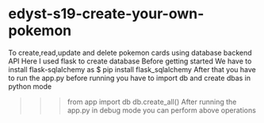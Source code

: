 # edyst-s19-create-your-own-pokemon
To create,read,update and delete pokemon cards using database backend API 
Here I used flask to  create database
Before getting started
We have to install flask-sqlalchemy as
$ pip install flask_sqlalchemy
After that you have to run the app.py before running
you have to import db and create dbas in python mode
>>> from app import db
>>> db.create_all()
After running the app.py in debug mode you can perform above operations
